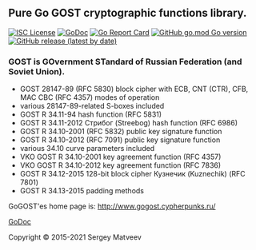 ## Pure Go GOST cryptographic functions library.
[![ISC License](http://img.shields.io/badge/license-GPL3-blue.svg)](https://github.com/pedroalbanese/gogost/blob/master/LICENSE.md) 
[![GoDoc](https://godoc.org/github.com/pedroalbanese/gogost?status.png)](http://godoc.org/github.com/pedroalbanese/gogost)
[![Go Report Card](https://goreportcard.com/badge/github.com/pedroalbanese/gogost)](https://goreportcard.com/report/github.com/pedroalbanese/gogost)
[![GitHub go.mod Go version](https://img.shields.io/github/go-mod/go-version/pedroalbanese/gogost)](https://golang.org)
[![GitHub release (latest by date)](https://img.shields.io/github/v/release/pedroalbanese/gogost)](https://github.com/pedroalbanese/gogost/releases)

### GOST is GOvernment STandard of Russian Federation (and Soviet Union).

* GOST 28147-89 (RFC 5830) block cipher with ECB, CNT (CTR), CFB, MAC
  CBC (RFC 4357) modes of operation
* various 28147-89-related S-boxes included
* GOST R 34.11-94 hash function (RFC 5831)
* GOST R 34.11-2012 Стрибог (Streebog) hash function (RFC 6986)
* GOST R 34.10-2001 (RFC 5832) public key signature function
* GOST R 34.10-2012 (RFC 7091) public key signature function
* various 34.10 curve parameters included
* VKO GOST R 34.10-2001 key agreement function (RFC 4357)
* VKO GOST R 34.10-2012 key agreement function (RFC 7836)
* GOST R 34.12-2015 128-bit block cipher Кузнечик (Kuznechik) (RFC 7801)
* GOST R 34.13-2015 padding methods

GoGOST'es home page is: http://www.gogost.cypherpunks.ru/

[GoDoc](https://pkg.go.dev/github.com/pedroalbanese/gogost)

Copyright © 2015-2021 Sergey Matveev

